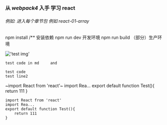### 从 *webpack4* 入手 学习 react
###### _例如:_ 进入每个章节包  例如 react-01-array
npm install  /** 安装依赖
npm run dev    开发环境
npm run build  （部分）生产环境

!['test img'](http://img.blog.csdn.net/20141121163821625?watermark/2/text/aHR0cDovL2Jsb2cuY3Nkbi5uZXQvemhhb2thaXFpYW5nMTk5Mg==/font/5a6L5L2T/fontsize/400/fill/I0JBQkFCMA==/dissolve/70/gravity/Center)

`test code in md    
 and`

 `test code `    
 `test line2`

 ~import React from 'react'~
 import Rea...
 export default function Test(){
	 return 111
 }

 ```
 import React from 'react'
 import Rea...
 export default function Test(){
	 return 111
 }
 ```
